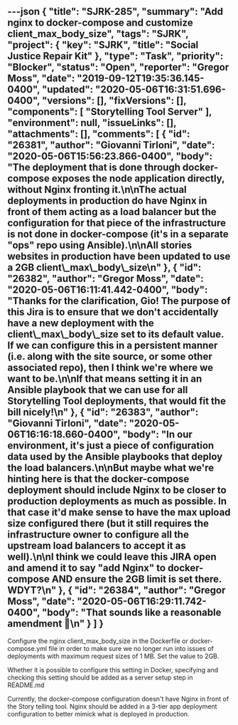 ---json
{
  "title": "SJRK-285",
  "summary": "Add nginx to docker-compose and customize client_max_body_size",
  "tags": "SJRK",
  "project": {
    "key": "SJRK",
    "title": "Social Justice Repair Kit"
  },
  "type": "Task",
  "priority": "Blocker",
  "status": "Open",
  "reporter": "Gregor Moss",
  "date": "2019-09-12T19:35:36.145-0400",
  "updated": "2020-05-06T16:31:51.696-0400",
  "versions": [],
  "fixVersions": [],
  "components": [
    "Storytelling Tool Server"
  ],
  "environment": null,
  "issueLinks": [],
  "attachments": [],
  "comments": [
    {
      "id": "26381",
      "author": "Giovanni Tirloni",
      "date": "2020-05-06T15:56:23.866-0400",
      "body": "The deployment that is done through docker-compose exposes the node application directly, without Nginx fronting it.\n\nThe actual deployments in production do have Nginx in front of them acting as a load balancer but the configuration for that piece of the infrastructure is not done in docker-compose (it's in a separate \"ops\" repo using Ansible).\n\nAll stories websites in production have been updated to use a 2GB client\\_max\\_body\\_size\n"
    },
    {
      "id": "26382",
      "author": "Gregor Moss",
      "date": "2020-05-06T16:11:41.442-0400",
      "body": "Thanks for the clarification, Gio! The purpose of this Jira is to ensure that we don't accidentally have a new deployment with the client\\_max\\_body\\_size set to its default value. If we can configure this in a persistent manner (i.e. along with the site source, or some other associated repo), then I think we're where we want to be.\n\nIf that means setting it in an Ansible playbook that we can use for all Storytelling Tool deployments, that would fit the bill nicely!\n"
    },
    {
      "id": "26383",
      "author": "Giovanni Tirloni",
      "date": "2020-05-06T16:16:18.660-0400",
      "body": "In our environment, it's just a piece of configuration data used by the Ansible playbooks that deploy the load balancers.\n\nBut maybe what we're hinting here is that the docker-compose deployment should include Nginx to be closer to production deployments as much as possible. In that case it'd make sense to have the max upload size configured there (but it still requires the infrastructure owner to configure all the upstream load balancers to accept it as well).\n\nI think we could leave this JIRA open and amend it to say \"add Nginx\" to docker-compose AND ensure the 2GB limit is set there. WDYT?\n"
    },
    {
      "id": "26384",
      "author": "Gregor Moss",
      "date": "2020-05-06T16:29:11.742-0400",
      "body": "That sounds like a reasonable amendment 🙂\n"
    }
  ]
}
---
Configure the nginx client\_max\_body\_size in the Dockerfile or docker-compose.yml file in order to make sure we no longer run into issues of deployments with maximum request sizes of 1 MB. Set the value to 2GB.

Whether it is possible to configure this setting in Docker, specifying and checking this setting should be added as a server setup step in README.md

Currently, the docker-compose configuration doesn't have Nginx in front of the Story telling tool. Nginx should be added in a 3-tier app deployment configuration to better mimick what is deployed in production.

        
